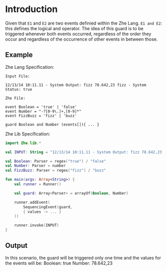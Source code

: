 # Introduction

Given that `E1` and `E2` are two events definied within the Zhe Lang.
`E1 and E2`: this defines the logical and operator. The idea of this guard 
is to be triggered whenever both events occurred, regardless of the order 
they occur and regardless of the occurrence of other events in between those. 

## Example

Zhe Lang Specification:

```
Input File:

12/13/14 10:11.11 - System Output: fizz 78.642,23 fizz - System Status: true

Zhe File:

event Boolean = 'true' | 'false'
event Number = "-?[0-9\.]+,[0-9]*"
event FizzBuzz = 'fizz' | 'buzz'

guard Boolean and Number (events[]){ ... }
```

Zhe Lib Specification:


```kotlin
import Zhe.lib.*

val INPUT: String = "12/13/14 10:11.11 - System Output: fizz 78.642,23 fizz - System Status: true"

val Boolean: Parser = regex("true") / "false"
val Number: Parser = number
val FizzBuzz: Parser = regex("fizz") / "buzz"

fun main(args: Array<String>) {
    val runner = Runner()

    val guard: Array<Parser> = arrayOf(Boolean, Number)

    runner.addEvent(
        SequencingEvent(guard,
        { values -> ... }
    ))

    runner.invoke(INPUT)
}
```

## Output
In this scenario, the guard will be triggered only one time and the values for the events will be:
Boolean: true
Number: 78.642,23